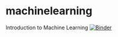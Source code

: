 # machinelearning
Introduction to Machine Learning 
[![Binder](https://mybinder.org/badge_logo.svg)](https://mybinder.org/v2/gh/chyokomizo/machinelearning/https://github.com/chyokomizo/machinelearning/branches)
